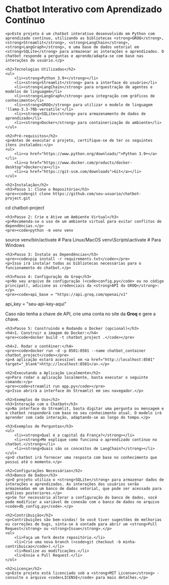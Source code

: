 
<html lang="pt-BR">
<head>
    <meta charset="UTF-8">
    <meta name="viewport" content="width=device-width, initial-scale=1.0">
    <title>Chatbot Interativo com Aprendizado Contínuo</title>
</head>
<body>
    <h1>Chatbot Interativo com Aprendizado Contínuo</h1>

    <p>Este projeto é um chatbot interativo desenvolvido em Python com aprendizado contínuo, utilizando as bibliotecas <strong>GROQ</strong>, <strong>Streamlit</strong>, <strong>LangChain</strong>, <strong>LangGraph</strong>, e uma base de dados vetorial em <strong>SQLite</strong> para armazenar as interações e aprendizados. O chatbot responde a perguntas e aprende/adapta-se com base nas interações do usuário.</p>

    <h2>Tecnologias Utilizadas</h2>
    <ul>
        <li><strong>Python 3.9+</strong></li>
        <li><strong>Streamlit</strong> para a interface do usuário</li>
        <li><strong>LangChain</strong> para orquestração de agentes e modelos de linguagem</li>
        <li><strong>LangGraph</strong> para integração com gráficos de conhecimento</li>
        <li><strong>GROQ</strong> para utilizar o modelo de linguagem 'llama-3.3-70b-versatile'</li>
        <li><strong>SQLite</strong> para armazenamento de dados de aprendizado</li>
        <li><strong>Docker</strong> para containerização do ambiente</li>
    </ul>

    <h2>Pré-requisitos</h2>
    <p>Antes de executar o projeto, certifique-se de ter os seguintes itens instalados:</p>
    <ul>
        <li><a href="https://www.python.org/downloads/">Python 3.9+</a></li>
        <li><a href="https://www.docker.com/products/docker-desktop">Docker</a></li>
        <li><a href="https://git-scm.com/downloads">Git</a></li>
    </ul>

    <h2>Instalação</h2>
    <h3>Passo 1: Clone o Repositório</h3>
    <pre><code>git clone https://github.com/seu-usuario/chatbot-project.git
cd chatbot-project</code></pre>

    <h3>Passo 2: Crie e Ative um Ambiente Virtual</h3>
    <p>Recomenda-se o uso de um ambiente virtual para evitar conflitos de dependências.</p>
    <pre><code>python -m venv venv
source venv/bin/activate  # Para Linux/MacOS
venv\Scripts\activate     # Para Windows</code></pre>

    <h3>Passo 3: Instale as Dependências</h3>
    <pre><code>pip install -r requirements.txt</code></pre>
    <p>Isso irá instalar todas as bibliotecas necessárias para o funcionamento do chatbot.</p>

    <h3>Passo 4: Configuração do Groq</h3>
    <p>No seu arquivo de configuração (<code>config.py</code> ou no código principal), adicione as credenciais da <strong>API do GROQ</strong>:</p>
    <pre><code>api_base = "https://api.groq.com/openai/v1"
api_key = "seu-api-key-aqui"</code></pre>
    <p>Caso não tenha a chave de API, crie uma conta no site da <strong>Groq</strong> e gere a chave.</p>

    <h3>Passo 5: Construindo e Rodando o Docker (opcional)</h3>
    <h4>1. Construir a imagem do Docker:</h4>
    <pre><code>docker build -t chatbot_project .</code></pre>

    <h4>2. Rodar o contêiner:</h4>
    <pre><code>docker run -d -p 8501:8501 --name chatbot_container chatbot_project</code></pre>
    <p>A aplicação estará acessível em <a href="http://localhost:8501" target="_blank">http://localhost:8501</a>.</p>

    <h2>Executando a Aplicação Localmente</h2>
    <p>Para rodar a aplicação localmente, basta executar o seguinte comando:</p>
    <pre><code>streamlit run app.py</code></pre>
    <p>Isso abrirá a interface do Streamlit em seu navegador.</p>

    <h2>Exemplos de Uso</h2>
    <h3>Interação com o Chatbot</h3>
    <p>Na interface do Streamlit, basta digitar uma pergunta ou mensagem e o chatbot responderá com base no seu conhecimento atual. O modelo irá aprender com cada interação, adaptando-se ao longo do tempo.</p>

    <h3>Exemplos de Perguntas</h3>
    <ul>
        <li><strong>Qual é a capital da França?</strong></li>
        <li><strong>Me explique como funciona o aprendizado contínuo no chatbot.</strong></li>
        <li><strong>Quais são os conceitos de LangChain?</strong></li>
    </ul>
    <p>O chatbot irá fornecer uma resposta com base no conhecimento que possui até o momento.</p>

    <h2>Configurações Necessárias</h2>
    <h3>Banco de Dados</h3>
    <p>O projeto utiliza o <strong>SQLite</strong> para armazenar dados de interações e aprendizados. As interações dos usuários serão armazenadas em um banco de dados vetorial, que pode ser acessado para análises posteriores.</p>
    <p>Se for necessário alterar a configuração do banco de dados, você pode modificar a variável de conexão com o banco de dados no arquivo <code>db_config.py</code>.</p>

    <h2>Contribuição</h2>
    <p>Contribuições são bem-vindas! Se você tiver sugestões de melhorias ou correções de bugs, sinta-se à vontade para abrir um <strong>Pull Request</strong> ou <strong>Issue</strong>.</p>
    <ol>
        <li>Faça um fork deste repositório.</li>
        <li>Crie uma nova branch (<code>git checkout -b minha-contribuicao</code>).</li>
        <li>Realize as modificações.</li>
        <li>Envie o Pull Request.</li>
    </ol>

    <h2>Licença</h2>
    <p>Este projeto está licenciado sob a <strong>MIT License</strong> - consulte o arquivo <code>LICENSE</code> para mais detalhes.</p>
</body>
</html>
